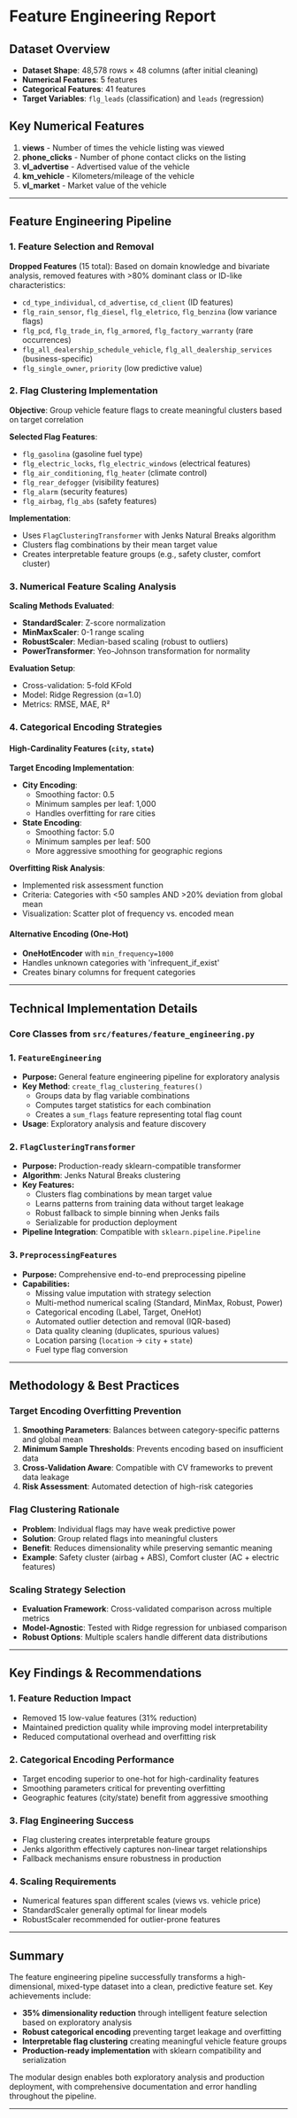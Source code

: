 # Feature Engineering Report

## Dataset Overview
- **Dataset Shape**: 48,578 rows × 48 columns (after initial cleaning)
- **Numerical Features**: 5 features
- **Categorical Features**: 41 features  
- **Target Variables**: `flg_leads` (classification) and `leads` (regression)

## Key Numerical Features
1. **views** - Number of times the vehicle listing was viewed
2. **phone_clicks** - Number of phone contact clicks on the listing
3. **vl_advertise** - Advertised value of the vehicle
4. **km_vehicle** - Kilometers/mileage of the vehicle
5. **vl_market** - Market value of the vehicle

---

## Feature Engineering Pipeline

### 1. Feature Selection and Removal
**Dropped Features** (15 total):
Based on domain knowledge and bivariate analysis, removed features with >80% dominant class or ID-like characteristics:
- `cd_type_individual`, `cd_advertise`, `cd_client` (ID features)
- `flg_rain_sensor`, `flg_diesel`, `flg_eletrico`, `flg_benzina` (low variance flags)
- `flg_pcd`, `flg_trade_in`, `flg_armored`, `flg_factory_warranty` (rare occurrences)
- `flg_all_dealership_schedule_vehicle`, `flg_all_dealership_services` (business-specific)
- `flg_single_owner`, `priority` (low predictive value)

### 2. Flag Clustering Implementation
**Objective**: Group vehicle feature flags to create meaningful clusters based on target correlation

**Selected Flag Features**:
- `flg_gasolina` (gasoline fuel type)
- `flg_electric_locks`, `flg_electric_windows` (electrical features)
- `flg_air_conditioning`, `flg_heater` (climate control)
- `flg_rear_defogger` (visibility features)
- `flg_alarm` (security features)
- `flg_airbag`, `flg_abs` (safety features)

**Implementation**:
- Uses `FlagClusteringTransformer` with Jenks Natural Breaks algorithm
- Clusters flag combinations by their mean target value
- Creates interpretable feature groups (e.g., safety cluster, comfort cluster)

### 3. Numerical Feature Scaling Analysis
**Scaling Methods Evaluated**:
- **StandardScaler**: Z-score normalization
- **MinMaxScaler**: 0-1 range scaling  
- **RobustScaler**: Median-based scaling (robust to outliers)
- **PowerTransformer**: Yeo-Johnson transformation for normality

**Evaluation Setup**:
- Cross-validation: 5-fold KFold
- Model: Ridge Regression (α=1.0)
- Metrics: RMSE, MAE, R²

### 4. Categorical Encoding Strategies

#### High-Cardinality Features (`city`, `state`)
**Target Encoding Implementation**:
- **City Encoding**: 
  - Smoothing factor: 0.5
  - Minimum samples per leaf: 1,000
  - Handles overfitting for rare cities
- **State Encoding**:
  - Smoothing factor: 5.0  
  - Minimum samples per leaf: 500
  - More aggressive smoothing for geographic regions

**Overfitting Risk Analysis**:
- Implemented risk assessment function
- Criteria: Categories with <50 samples AND >20% deviation from global mean
- Visualization: Scatter plot of frequency vs. encoded mean

#### Alternative Encoding (One-Hot)
- **OneHotEncoder** with `min_frequency=1000`
- Handles unknown categories with 'infrequent_if_exist'
- Creates binary columns for frequent categories

---

## Technical Implementation Details

### Core Classes from `src/features/feature_engineering.py`

### 1. `FeatureEngineering`
- **Purpose:** General feature engineering pipeline for exploratory analysis
- **Key Method**: `create_flag_clustering_features()`
  - Groups data by flag variable combinations
  - Computes target statistics for each combination
  - Creates a `sum_flags` feature representing total flag count
- **Usage**: Exploratory analysis and feature discovery

### 2. `FlagClusteringTransformer` 
- **Purpose:** Production-ready sklearn-compatible transformer
- **Algorithm**: Jenks Natural Breaks clustering
- **Key Features:**
  - Clusters flag combinations by mean target value
  - Learns patterns from training data without target leakage
  - Robust fallback to simple binning when Jenks fails
  - Serializable for production deployment
- **Pipeline Integration**: Compatible with `sklearn.pipeline.Pipeline`

### 3. `PreprocessingFeatures`
- **Purpose:** Comprehensive end-to-end preprocessing pipeline
- **Capabilities:**
  - Missing value imputation with strategy selection
  - Multi-method numerical scaling (Standard, MinMax, Robust, Power)
  - Categorical encoding (Label, Target, OneHot)
  - Automated outlier detection and removal (IQR-based)
  - Data quality cleaning (duplicates, spurious values)
  - Location parsing (`location` → `city` + `state`)
  - Fuel type flag conversion

---

## Methodology & Best Practices

### Target Encoding Overfitting Prevention
1. **Smoothing Parameters**: Balances between category-specific patterns and global mean
2. **Minimum Sample Thresholds**: Prevents encoding based on insufficient data
3. **Cross-Validation Aware**: Compatible with CV frameworks to prevent data leakage
4. **Risk Assessment**: Automated detection of high-risk categories

### Flag Clustering Rationale
- **Problem**: Individual flags may have weak predictive power
- **Solution**: Group related flags into meaningful clusters
- **Benefit**: Reduces dimensionality while preserving semantic meaning
- **Example**: Safety cluster (airbag + ABS), Comfort cluster (AC + electric features)

### Scaling Strategy Selection
- **Evaluation Framework**: Cross-validated comparison across multiple metrics
- **Model-Agnostic**: Tested with Ridge regression for unbiased comparison
- **Robust Options**: Multiple scalers handle different data distributions

---

## Key Findings & Recommendations

### 1. Feature Reduction Impact
- Removed 15 low-value features (31% reduction)
- Maintained prediction quality while improving model interpretability
- Reduced computational overhead and overfitting risk

### 2. Categorical Encoding Performance
- Target encoding superior to one-hot for high-cardinality features
- Smoothing parameters critical for preventing overfitting
- Geographic features (city/state) benefit from aggressive smoothing

### 3. Flag Engineering Success
- Flag clustering creates interpretable feature groups
- Jenks algorithm effectively captures non-linear target relationships
- Fallback mechanisms ensure robustness in production

### 4. Scaling Requirements
- Numerical features span different scales (views vs. vehicle price)
- StandardScaler generally optimal for linear models
- RobustScaler recommended for outlier-prone features

---

## Summary
The feature engineering pipeline successfully transforms a high-dimensional, mixed-type dataset into a clean, predictive feature set. Key achievements include:

- **35% dimensionality reduction** through intelligent feature selection based on exploratory analysis
- **Robust categorical encoding** preventing target leakage and overfitting  
- **Interpretable flag clustering** creating meaningful vehicle feature groups
- **Production-ready implementation** with sklearn compatibility and serialization

The modular design enables both exploratory analysis and production deployment, with comprehensive documentation and error handling throughout the pipeline.

---

